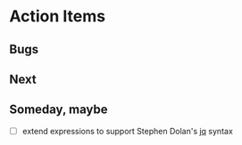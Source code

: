 
# Action Items

## Bugs

## Next

## Someday, maybe

+ [ ] extend expressions to support Stephen Dolan's [jq](https://github.com/stedolan/jq) syntax

